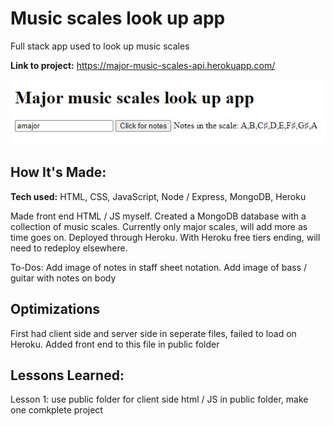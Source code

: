# Music scales look up app
Full stack app used to look up music scales

**Link to project:** https://major-music-scales-api.herokuapp.com/

![Website thumbnail](images/musicappimg.jpg)

## How It's Made:

**Tech used:** HTML, CSS, JavaScript, Node / Express, MongoDB, Heroku

Made front end HTML / JS myself. Created a MongoDB database with a collection of music scales. Currently only major scales, will add more as time goes on.
Deployed through Heroku. With Heroku free tiers ending, will need to redeploy elsewhere.

To-Dos:
Add image of notes in staff sheet notation.
Add image of bass / guitar with notes on body

## Optimizations

First had client side and server side in seperate files, failed to load on Heroku. Added front end to this file in public folder

## Lessons Learned:

Lesson 1: use public folder for client side html / JS in public folder, make one comkplete project




